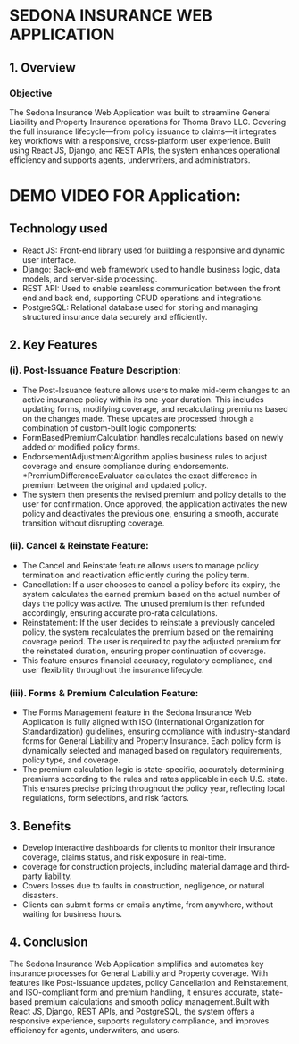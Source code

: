 # SEDONA INSURANCE WEB APPLICATION
## 1. Overview
### Objective
The Sedona Insurance Web Application was built to streamline General Liability and Property Insurance operations for Thoma Bravo LLC. Covering the full insurance lifecycle—from policy issuance to claims—it integrates key workflows with a responsive, cross-platform user experience. Built using React JS, Django, and REST APIs, the system enhances operational efficiency and supports agents, underwriters, and administrators.
         
# DEMO VIDEO FOR Application:



## Technology used
 * React JS: Front-end library used for building a responsive and dynamic user interface.
  * Django: Back-end web framework used to handle business logic, data models, and server-side processing.
  * REST API: Used to enable seamless communication between the front end and back end, supporting CRUD operations and integrations.
  * PostgreSQL: Relational database used for storing and managing structured insurance data securely and efficiently.
## 2. Key Features

### (i). Post-Issuance Feature Description:
 * The Post-Issuance feature allows users to make mid-term changes to an active insurance policy within its one-year duration. This includes updating forms, modifying coverage, and recalculating premiums based on the changes made. These updates are processed through a combination of custom-built logic components:
 * FormBasedPremiumCalculation handles recalculations based on newly added or modified policy forms.
 * EndorsementAdjustmentAlgorithm applies business rules to adjust coverage and ensure compliance during endorsements.
 *PremiumDifferenceEvaluator calculates the exact difference in premium between the original and updated policy.
 * The system then presents the revised premium and policy details to the user for confirmation. Once approved, the application activates the new policy and deactivates the previous one, ensuring a smooth, accurate transition without disrupting coverage.
         
### (ii). Cancel & Reinstate Feature:
 * The Cancel and Reinstate feature allows users to manage policy termination and reactivation efficiently during the policy term.
 * Cancellation: If a user chooses to cancel a policy before its expiry, the system calculates the earned premium based on the actual number of days the policy was active. The unused premium is then refunded accordingly, ensuring accurate pro-rata calculations.
 * Reinstatement: If the user decides to reinstate a previously canceled policy, the system recalculates the premium based on the remaining coverage period. The user is required to pay the adjusted premium for the reinstated duration, ensuring proper continuation of coverage.
 * This feature ensures financial accuracy, regulatory compliance, and user flexibility throughout the insurance lifecycle.

### (iii). Forms & Premium Calculation Feature:
 * The Forms Management feature in the Sedona Insurance Web Application is fully aligned with ISO (International Organization for Standardization) guidelines, ensuring compliance with industry-standard forms for General Liability and Property Insurance. Each policy form is dynamically selected and managed based on regulatory requirements, policy type, and coverage.
 * The premium calculation logic is state-specific, accurately determining premiums according to the rules and rates applicable in each U.S. state. This ensures precise pricing throughout the policy year, reflecting local regulations, form selections, and risk factors.

## 3. Benefits
 * Develop interactive dashboards for clients to monitor their insurance coverage, claims status, and risk exposure in real-time.
 * coverage for construction projects, including material damage and third-party liability.
 * Covers losses due to faults in construction, negligence, or natural disasters.
 * Clients can submit forms or emails anytime, from anywhere, without waiting for business hours.
## 4. Conclusion
The Sedona Insurance Web Application simplifies and automates key insurance processes for General Liability and Property coverage. With features like Post-Issuance updates, policy Cancellation and Reinstatement, and ISO-compliant form and premium handling, it ensures accurate, state-based premium calculations and smooth policy management.Built with React JS, Django, REST APIs, and PostgreSQL, the system offers a responsive experience, supports regulatory compliance, and improves efficiency for agents, underwriters, and users.
